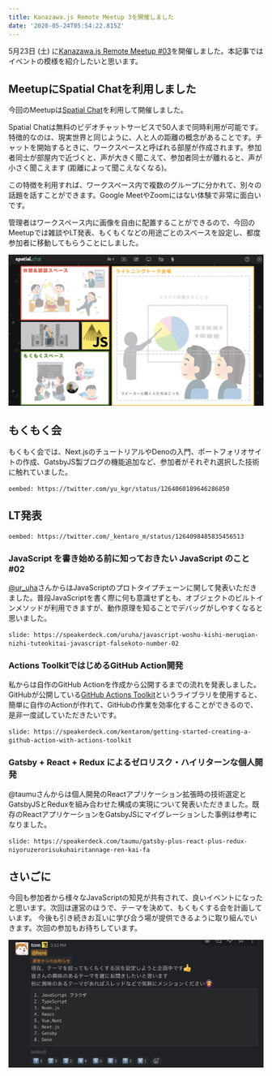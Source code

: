 ```yaml
---
title: Kanazawa.js Remote Meetup 3を開催しました
date: '2020-05-24T05:54:22.815Z'
---
```


5月23日 (土) に[Kanazawa.js Remote Meetup #03](https://kanazawajs.connpass.com/event/175040/)を開催しました。本記事ではイベントの模様を紹介したいと思います。

## MeetupにSpatial Chatを利用しました
今回のMeetupは[Spatial Chat](https://spatial.chat/)を利用して開催しました。

Spatial Chatは無料のビデオチャットサービスで50人まで同時利用が可能です。特徴的なのは、現実世界と同じように、人と人の距離の概念があることです。チャットを開始するときに、ワークスペースと呼ばれる部屋が作成されます。参加者同士が部屋内で近づくと、声が大きく聞こえて、参加者同士が離れると、声が小さく聞こえます (距離によって聞こえなくなる)。

この特徴を利用すれば、ワークスペース内で複数のグループに分かれて、別々の話題を話すことができます。Google MeetやZoomにはない体験で非常に面白いです。

管理者はワークスペース内に画像を自由に配置することができるので、今回のMeetupでは雑談やLT発表、もくもくなどの用途ごとのスペースを設定し、都度参加者に移動してもらうことにしました。

![Spatial Chatでイベントを行いました。](./spatialchat.png)

## もくもく会
もくもく会では、Next.jsのチュートリアルやDenoの入門、ポートフォリオサイトの作成、GatsbyJS製ブログの機能追加など、参加者がそれぞれ選択した技術に触れていました。

`oembed: https://twitter.com/yu_kgr/status/1264060189646286850`

## LT発表
`oembed: https://twitter.com/_kentaro_m/status/1264098485835456513`

### JavaScript を書き始める前に知っておきたい JavaScript のこと #02
[@ur_uha](https://twitter.com/ur_uha)さんからはJavaScriptのプロトタイプチェーンに関して発表いただきました。普段JavaScriptを書く際に何も意識せずとも、オブジェクトのビルトインメソッドが利用できますが、動作原理を知ることでデバッグがしやすくなると思いました。

`slide: https://speakerdeck.com/uruha/javascript-woshu-kishi-meruqian-nizhi-tuteokitai-javascript-falsekoto-number-02`

### Actions ToolkitではじめるGitHub Action開発
私からは自作のGitHub Actionを作成から公開するまでの流れを発表しました。GitHubが公開している[GitHub Actions Toolkit](https://github.com/actions/toolkit)というライブラリを使用すると、簡単に自作のActionが作れて、GitHubの作業を効率化することができるので、是非一度試していただきたいです。

`slide: https://speakerdeck.com/kentarom/getting-started-creating-a-github-action-with-actions-toolkit`

### Gatsby + React + Redux によるゼロリスク・ハイリターンな個人開発
@taumuさんからは個人開発のReactアプリケーション拡張時の技術選定とGatsbyJSとReduxを組み合わせた構成の実現について発表いただきました。既存のReactアプリケーションをGatsbyJSにマイグレーションした事例は参考になりました。

`slide: https://speakerdeck.com/taumu/gatsby-plus-react-plus-redux-niyoruzerorisukuhairitannage-ren-kai-fa`

## さいごに
今回も参加者から様々なJavaScriptの知見が共有されて、良いイベントになったと思います。次回は運営のほうで、テーマを決めて、もくもくする会を計画しています。
今後も引き続きお互いに学び合う場が提供できるように取り組んでいきます。次回の参加もお待ちしています。

![テーマを決めてやるもくもく会を検討](./mokumoku.png)
